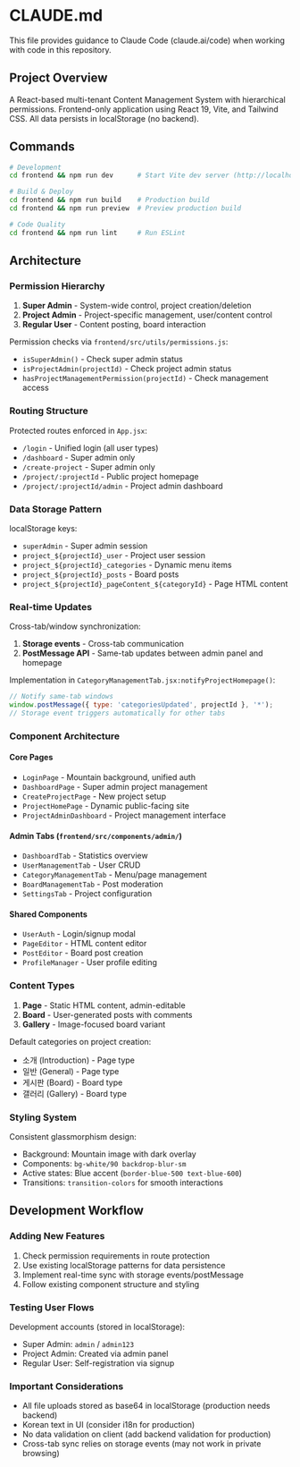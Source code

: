 # CLAUDE.md

This file provides guidance to Claude Code (claude.ai/code) when working with code in this repository.

## Project Overview

A React-based multi-tenant Content Management System with hierarchical permissions. Frontend-only application using React 19, Vite, and Tailwind CSS. All data persists in localStorage (no backend).

## Commands

```bash
# Development
cd frontend && npm run dev      # Start Vite dev server (http://localhost:5173)

# Build & Deploy
cd frontend && npm run build    # Production build
cd frontend && npm run preview  # Preview production build

# Code Quality
cd frontend && npm run lint     # Run ESLint
```

## Architecture

### Permission Hierarchy
1. **Super Admin** - System-wide control, project creation/deletion
2. **Project Admin** - Project-specific management, user/content control  
3. **Regular User** - Content posting, board interaction

Permission checks via `frontend/src/utils/permissions.js`:
- `isSuperAdmin()` - Check super admin status
- `isProjectAdmin(projectId)` - Check project admin status
- `hasProjectManagementPermission(projectId)` - Check management access

### Routing Structure

Protected routes enforced in `App.jsx`:
- `/login` - Unified login (all user types)
- `/dashboard` - Super admin only
- `/create-project` - Super admin only
- `/project/:projectId` - Public project homepage
- `/project/:projectId/admin` - Project admin dashboard

### Data Storage Pattern

localStorage keys:
- `superAdmin` - Super admin session
- `project_${projectId}_user` - Project user session
- `project_${projectId}_categories` - Dynamic menu items
- `project_${projectId}_posts` - Board posts
- `project_${projectId}_pageContent_${categoryId}` - Page HTML content

### Real-time Updates

Cross-tab/window synchronization:
1. **Storage events** - Cross-tab communication
2. **PostMessage API** - Same-tab updates between admin panel and homepage

Implementation in `CategoryManagementTab.jsx:notifyProjectHomepage()`:
```javascript
// Notify same-tab windows
window.postMessage({ type: 'categoriesUpdated', projectId }, '*');
// Storage event triggers automatically for other tabs
```

### Component Architecture

#### Core Pages
- `LoginPage` - Mountain background, unified auth
- `DashboardPage` - Super admin project management
- `CreateProjectPage` - New project setup
- `ProjectHomePage` - Dynamic public-facing site
- `ProjectAdminDashboard` - Project management interface

#### Admin Tabs (`frontend/src/components/admin/`)
- `DashboardTab` - Statistics overview
- `UserManagementTab` - User CRUD
- `CategoryManagementTab` - Menu/page management
- `BoardManagementTab` - Post moderation
- `SettingsTab` - Project configuration

#### Shared Components
- `UserAuth` - Login/signup modal
- `PageEditor` - HTML content editor
- `PostEditor` - Board post creation
- `ProfileManager` - User profile editing

### Content Types

1. **Page** - Static HTML content, admin-editable
2. **Board** - User-generated posts with comments
3. **Gallery** - Image-focused board variant

Default categories on project creation:
- 소개 (Introduction) - Page type
- 일반 (General) - Page type  
- 게시판 (Board) - Board type
- 갤러리 (Gallery) - Board type

### Styling System

Consistent glassmorphism design:
- Background: Mountain image with dark overlay
- Components: `bg-white/90 backdrop-blur-sm`
- Active states: Blue accent (`border-blue-500 text-blue-600`)
- Transitions: `transition-colors` for smooth interactions

## Development Workflow

### Adding New Features
1. Check permission requirements in route protection
2. Use existing localStorage patterns for data persistence
3. Implement real-time sync with storage events/postMessage
4. Follow existing component structure and styling

### Testing User Flows
Development accounts (stored in localStorage):
- Super Admin: `admin` / `admin123`
- Project Admin: Created via admin panel
- Regular User: Self-registration via signup

### Important Considerations
- All file uploads stored as base64 in localStorage (production needs backend)
- Korean text in UI (consider i18n for production)
- No data validation on client (add backend validation for production)
- Cross-tab sync relies on storage events (may not work in private browsing)